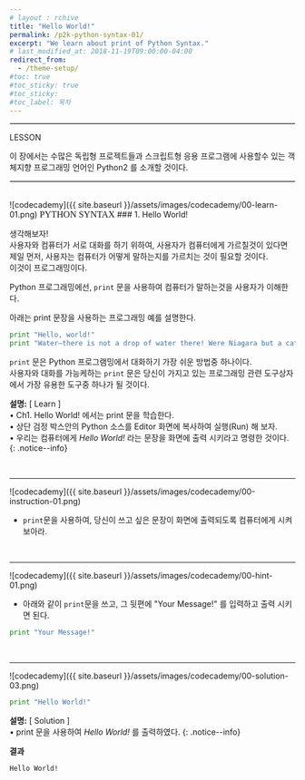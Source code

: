```yaml
---
# layout : rchive
title: "Hello World!"
permalink: /p2k-python-syntax-01/
excerpt: "We learn about print of Python Syntax."
# last_modified_at: 2018-11-19T09:00:00-04:00
redirect_from:
  - /theme-setup/
#toc: true
#toc_sticky: true
#toc_sticky:
#toc_label: 목차
---
```


  
   
<hr style="border: solid 1px #dddddd ;">    
LESSON    

이 장에서는 수많은 독립형 프로젝트들과 스크립트형 응용 프로그램에 사용할수 있는 
객체지향 프로그래밍 언어인 Python2 를 소개할 것이다. 

<hr style="border: solid 1px #dddddd ;">    
<br>
![codecademy]({{ site.baseurl }}/assets/images/codecademy/00-learn-01.png)    
<font size="3"  face="돋움">PYTHON SYNTAX</font> 
### 1. Hello World!    


생각해보자!   
사용자와 컴퓨터가 서로 대화를 하기 위하여, 사용자가 컴퓨터에게 가르칠것이 있다면
제일 먼저, 사용자는 컴퓨터가 어떻게 말하는지를 가르치는 것이 필요할 것이다.    
이것이 프로그래밍이다.

Python 프로그래밍에선, `print` 문을 사용하여 컴퓨터가 말하는것을 사용자가 이해한다. 

아래는 print 문장을 사용하는 프로그래밍 예를 설명한다. 
   

```python
print "Hello, world!"
print "Water—there is not a drop of water there! Were Niagara but a cataract of sand, would you travel your thousand miles to see it?"
```

`print` 문은 Python 프로그램밍에서 대화하기 가장 쉬운 방법중 하나이다.    
사용자와 대화를 가능케하는 `print` 문은 당신이 가지고 있는 프로그래밍 관련 도구상자에서 가장 유용한 도구중 하나가 될 것이다.   

**설명:** [ Learn ]     
• Ch1. Hello World! 에서는 print 문을 학습한다.      
• 상단 검정 박스안의 Python 소스를 Editor 화면에 복사하여 실행(Run) 해 보자.     
• 우리는 컴퓨터에게 *Hello World!* 라는 문장을 화면에 출력 시키라고 명령한 것이다. 
{: .notice--info}


<br>
<hr/>


![codecademy]({{ site.baseurl }}/assets/images/codecademy/00-instruction-01.png)    

* `print`문을 사용하여, 당신이 쓰고 싶은 문장이 화면에 출력되도록 컴퓨터에게 시켜 보아라.


<br>
<hr/>


![codecademy]({{ site.baseurl }}/assets/images/codecademy/00-hint-01.png)    

* 아래와 같이 `print`문을 쓰고, 그 뒷편에 "Your Message!" 를 입력하고 출력 시키면 된다.   

```python
print "Your Message!"
```



<br>
<hr/>

![codecademy]({{ site.baseurl }}/assets/images/codecademy/00-solution-03.png)    

```python
print "Hello World!"
```

**설명:** [ Solution ]    
• print 문을 사용하여 *Hello World!* 를 출력하였다.
{: .notice--info}

**결과**    
```
Hello World!
```
